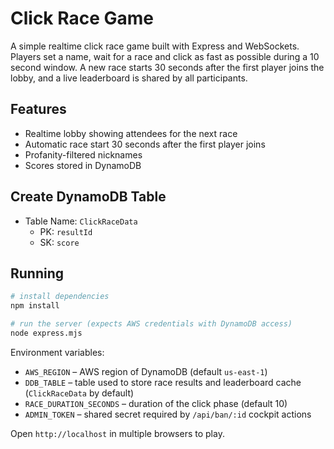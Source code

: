 # Click Race Game

A simple realtime click race game built with Express and WebSockets. Players set a name, wait for a race and click as fast as possible during a 10 second window. A new race starts 30 seconds after the first player joins the lobby, and a live leaderboard is shared by all participants.

## Features

- Realtime lobby showing attendees for the next race
- Automatic race start 30 seconds after the first player joins
- Profanity-filtered nicknames
- Scores stored in DynamoDB

## Create DynamoDB Table
- Table Name: `ClickRaceData`
    - PK: `resultId`
    - SK: `score`

## Running

```bash
# install dependencies
npm install

# run the server (expects AWS credentials with DynamoDB access)
node express.mjs
```

Environment variables:

- `AWS_REGION` – AWS region of DynamoDB (default `us-east-1`)
- `DDB_TABLE` – table used to store race results and leaderboard cache (`ClickRaceData` by default)
- `RACE_DURATION_SECONDS` – duration of the click phase (default 10)
- `ADMIN_TOKEN` – shared secret required by `/api/ban/:id` cockpit actions

Open `http://localhost` in multiple browsers to play.
